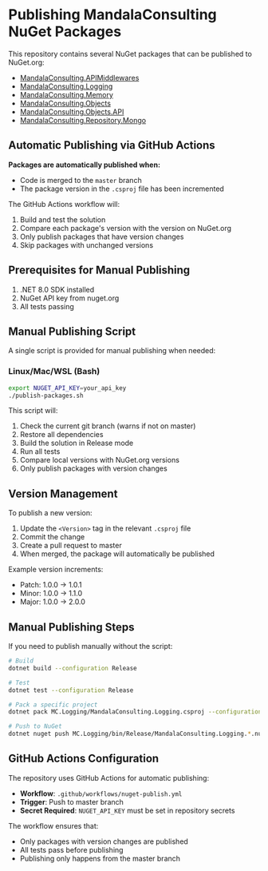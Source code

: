# Publishing MandalaConsulting NuGet Packages

This repository contains several NuGet packages that can be published to NuGet.org:

- [MandalaConsulting.APIMiddlewares](https://www.nuget.org/packages/MandalaConsulting.APIMiddlewares/)
- [MandalaConsulting.Logging](https://www.nuget.org/packages/MandalaConsulting.Logging/)
- [MandalaConsulting.Memory](https://www.nuget.org/packages/MandalaConsulting.Memory/)
- [MandalaConsulting.Objects](https://www.nuget.org/packages/MandalaConsulting.Objects/)
- [MandalaConsulting.Objects.API](https://www.nuget.org/packages/MandalaConsulting.Objects.API/)
- [MandalaConsulting.Repository.Mongo](https://www.nuget.org/packages/MandalaConsulting.Repository.Mongo/)

## Automatic Publishing via GitHub Actions

**Packages are automatically published when:**
- Code is merged to the `master` branch
- The package version in the `.csproj` file has been incremented

The GitHub Actions workflow will:
1. Build and test the solution
2. Compare each package's version with the version on NuGet.org
3. Only publish packages that have version changes
4. Skip packages with unchanged versions

## Prerequisites for Manual Publishing

1. .NET 8.0 SDK installed
2. NuGet API key from nuget.org
3. All tests passing

## Manual Publishing Script

A single script is provided for manual publishing when needed:

### Linux/Mac/WSL (Bash)
```bash
export NUGET_API_KEY=your_api_key
./publish-packages.sh
```

This script will:
1. Check the current git branch (warns if not on master)
2. Restore all dependencies
3. Build the solution in Release mode
4. Run all tests
5. Compare local versions with NuGet.org versions
6. Only publish packages with version changes

## Version Management

To publish a new version:

1. Update the `<Version>` tag in the relevant `.csproj` file
2. Commit the change
3. Create a pull request to master
4. When merged, the package will automatically be published

Example version increments:
- Patch: 1.0.0 → 1.0.1
- Minor: 1.0.0 → 1.1.0
- Major: 1.0.0 → 2.0.0

## Manual Publishing Steps

If you need to publish manually without the script:

```bash
# Build
dotnet build --configuration Release

# Test
dotnet test --configuration Release

# Pack a specific project
dotnet pack MC.Logging/MandalaConsulting.Logging.csproj --configuration Release

# Push to NuGet
dotnet nuget push MC.Logging/bin/Release/MandalaConsulting.Logging.*.nupkg --api-key YOUR_API_KEY --source https://api.nuget.org/v3/index.json
```

## GitHub Actions Configuration

The repository uses GitHub Actions for automatic publishing:

- **Workflow**: `.github/workflows/nuget-publish.yml`
- **Trigger**: Push to master branch
- **Secret Required**: `NUGET_API_KEY` must be set in repository secrets

The workflow ensures that:
- Only packages with version changes are published
- All tests pass before publishing
- Publishing only happens from the master branch
